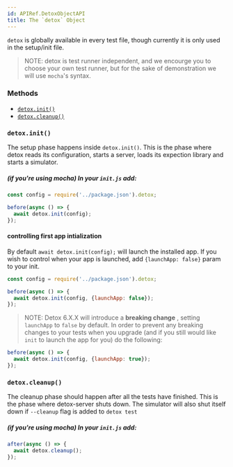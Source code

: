 ```yaml
---
id: APIRef.DetoxObjectAPI
title: The `detox` Object
---
```


`detox` is globally available in every test file, though currently it is only used in the setup/init file.

>NOTE: detox is test runner independent, and we encourge you to choose your own test runner, but for the sake of demonstration we will use `mocha`'s syntax.

### Methods

- [`detox.init()`](#detox.init)
- [`detox.cleanup()`](#detox.cleanup)

### `detox.init()`
The setup phase happens inside `detox.init()`. This is the phase where detox reads its configuration, starts a server, loads its expection library and starts a simulator.

##### (if you're using mocha) In your `init.js` add:

```js
const config = require('../package.json').detox;

before(async () => {
  await detox.init(config);
});
```

#### controlling first app intialization
By default `await detox.init(config);` will launch the installed app. If you wish to control when your app is launched, add `{launchApp: false}` param to your init.

```js
const config = require('../package.json').detox;

before(async () => {
  await detox.init(config, {launchApp: false});
});
```

>NOTE: Detox 6.X.X will introduce a **breaking change** , setting `launchApp` to `false` by default. In order to prevent any breaking changes to your tests when you upgrade (and if you still would like `init` to launch the app for you) do the following:

```js
before(async () => {
  await detox.init(config, {launchApp: true});
});
```

### `detox.cleanup()`
The cleanup phase should happen after all the tests have finished. This is the phase where detox-server shuts down. The simulator will also shut itself down if `--cleanup` flag is added to `detox test`

##### (if you're using mocha) In your `init.js` add:

```js
after(async () => {
  await detox.cleanup();
});
```